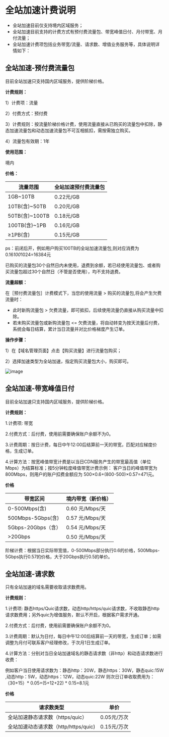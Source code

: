 # 全站加速计费说明

* 全站加速目前仅支持境内区域服务；
* 全站加速目前支持的计费方式有预付费流量包、带宽峰值日付、月付带宽、月付流量；
* 全站加速计费项包括业务带宽/流量、请求数、增值业务服务等，具体说明详情如下：

## 全站加速-预付费流量包

目前全站加速只支持国内区域服务，提供阶梯价格。

**计费规则：**

1）计费项：流量

2）付费方式：预付费

3）计费规则：按流量阶梯价格计费，使用流量直接从已购买的流量包中扣除，静态加速流量包和动态加速流量包不可互相抵扣，需按需独立购买。

4）流量包有效期：1年

**使用范围：**

境内

**价格：**

| 流量范围        | 全站加速预付费流量包 |
| ----------- | -------- |
| 1GB~10TB    | 0.22元/GB |
| 10TB(含)~50TB   | 0.20元/GB |
| 50TB(含)~100TB  | 0.18元/GB |
| 100TB(含)~1PB  | 0.16元/GB |
| ≥1PB(含)    | 0.15元/GB |

ps：前闭后开，例如用户购买100TB的全站加速流量包,则对应消费为0.16*100*1024=16384元

已购买的流量包30个自然日内未使用，退费到余额，若已经使用流量包、或者购买流量包超过30个自然日（不管是否使用），均不支持退费。

**流量超额：**

在［预付费流量包］计费模式下，当您的使用流量 > 购买的流量包,将会产生欠费流量时：

* 此时新购流量包 > 欠费流量，即可抵扣，后续使用流量仍直接从购买流量中扣除。
* 若未购买流量包或新购流量包 <= 欠费流量，将自动转变为按天流量后付费，系统会每日结算，累计当日流量并对比价格梯度产生订单。

**操作步骤：**

1）在【域名管理页面】点击【购买流量】进行流量包购买；

2）选择加速类型为全站加速，指定购买流量包大小，购买即可。

![image](https://user-images.githubusercontent.com/89777962/233535495-02b3678f-26d2-4087-8be8-781599b707d6.png)



## 全站加速-带宽峰值日付

目前全站加速只支持国内区域服务，提供阶梯价格。

**计费规则：**

1.计费项: 带宽

2.付费方式：后付费，使用前需要确保账户余额不为0。

3.计费周期：按日计费，每日中午12:00后结算前一天的带宽，匹配对应梯度价格，生成订单。

4.计算方法：按宽峰值带宽计费是以当日CDN服务产生的带宽最高值（单位Mbps）为结算标准；按5分钟粒度峰值带宽计费示例：
客户当日的峰值带宽为800Mbps，则用户的账户扣费金额应为
500×0.6+(800-500)×0.57=471元。

**价格**

| 带宽区间     |    境内带宽（新价格） |
| ------------- | ------------ |   
| 0-500Mbps(含) | 0.60 元/Mbps/天         
| 500Mbps-5Gbps(含) | 0.57 元/Mbps/天      |
| 5Gbps-20Gbps（含）| 0.54 元/Mbps/天      |
|  >20Gbps    |0.50 元/Mbps/天     |


阶梯计费：根据当日实际带宽值，0-500Mbps部分执行0.6的价格，500Mbps-5Gbps执行0.57的价格，大于20Gbps执行0.5的单价。



## 全站加速-请求数

只有全站加速的域名需要收取请求数费用。

**计费规则：**

1.计费项: 静态https/Quic请求数，动态http/https/quic请求数，不收取静态http请求数费用；另外quic为增值服务，默认不开启，根据客户需求开通。

2.付费方式：后付费，使用前需要确保账户余额不为0。

3.计费周期：默认为日付，每日中午12:00后结算前一天的带宽，生成订单；如需调整为月付可联系客户经理修改，于次月1日生成订单。

4.计算方法：分别对当日全站加速域名的静态请求数（非http）和动态请求数进行收费：

例如客户当日使用请求数为：静态http：20W，静态https：30W，静态quic:15W ,动态http：5W，动态https：12W，动态quic:22W 
则次日订单收取费用为：（30+15）* 0.05+(5+12+22) * 0.15=8.1元

**价格**

|请求数类型|单价|
|-------|-------|
|全站加速静态请求数（https/quic）|0.05元/万次|
|全站加速动态请求数（http/https/quic)|0.15元/万次|

